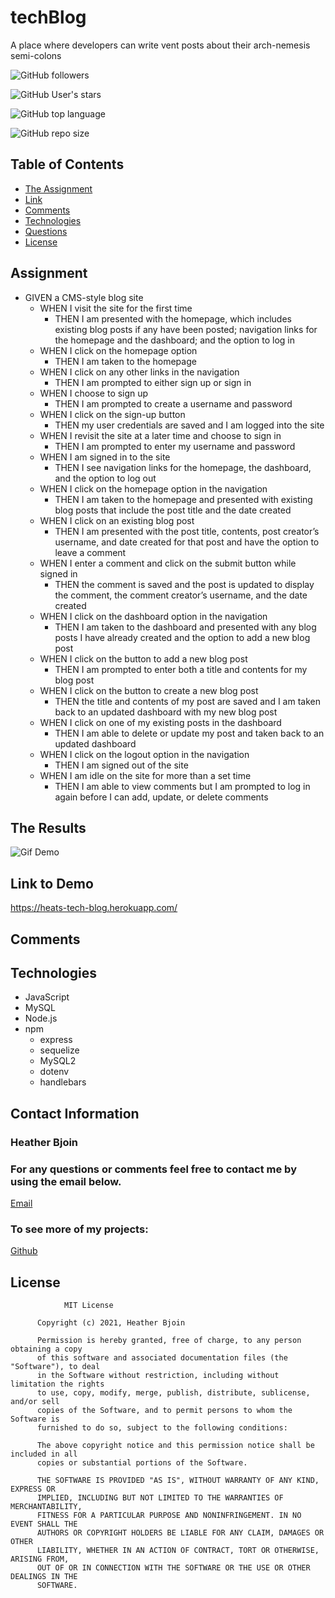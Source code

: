# techBlog
A place where developers can write vent posts about their arch-nemesis semi-colons 




![GitHub followers](https://img.shields.io/github/followers/HeatMarie?color=%20%20%23c0640fb4&logo=Github&logoColor=%20%20%23c0640fb4&style=for-the-badge)

![GitHub User's stars](https://img.shields.io/github/stars/HeatMarie?color=%20%20%23c0640fb4&logo=github&logoColor=%20%20%23c0640fb4&style=for-the-badge)

![GitHub top language](https://img.shields.io/github/languages/top/HeatMarie/techBlog?color=%23c0640fb4&logo=github&logoColor=%23c0640fb4&style=for-the-badge)

![GitHub repo size](https://img.shields.io/github/repo-size/HeatMarie/techBlog?color=%23c0640fb4&logo=github&logoColor=%20%23c0640fb4&style=for-the-badge)

  ## Table of Contents
  * [The Assignment](##Assignment)
  * [Link](#link)
  * [Comments](#comments)
  * [Technologies](#technologies)
  * [Questions](#questions) 
  * [License](#license)

## Assignment
- GIVEN a CMS-style blog site
    - WHEN I visit the site for the first time
        - THEN I am presented with the homepage, which includes existing blog posts if any have been posted; navigation links for the homepage and the dashboard; and the option to log in
    - WHEN I click on the homepage option
        - THEN I am taken to the homepage
    - WHEN I click on any other links in the navigation
        - THEN I am prompted to either sign up or sign in
    - WHEN I choose to sign up
        - THEN I am prompted to create a username and password
    - WHEN I click on the sign-up button
        - THEN my user credentials are saved and I am logged into the site
    - WHEN I revisit the site at a later time and choose to sign in
        - THEN I am prompted to enter my username and password
    - WHEN I am signed in to the site
        - THEN I see navigation links for the homepage, the dashboard, and the option to log out
    - WHEN I click on the homepage option in the navigation
        - THEN I am taken to the homepage and presented with existing blog posts that include the post title and the date created
    - WHEN I click on an existing blog post
        - THEN I am presented with the post title, contents, post creator’s username, and date created for that post and have the option to leave a comment
    - WHEN I enter a comment and click on the submit button while signed in
        - THEN the comment is saved and the post is updated to display the comment, the comment creator’s username, and the date created
    - WHEN I click on the dashboard option in the navigation
        - THEN I am taken to the dashboard and presented with any blog posts I have already created and the option to add a new blog post
    - WHEN I click on the button to add a new blog post
        - THEN I am prompted to enter both a title and contents for my blog post
    - WHEN I click on the button to create a new blog post
        - THEN the title and contents of my post are saved and I am taken back to an updated dashboard with my new blog post
    - WHEN I click on one of my existing posts in the dashboard
        - THEN I am able to delete or update my post and taken back to an updated dashboard
    - WHEN I click on the logout option in the navigation
        - THEN I am signed out of the site
    - WHEN I am idle on the site for more than a set time
        - THEN I am able to view comments but I am prompted to log in again before I can add, update, or delete comments



## The Results

![Gif Demo](images/ecommercegiffy.gif)



## Link to Demo 

https://heats-tech-blog.herokuapp.com/

## Comments 




## Technologies
- JavaScript
- MySQL
- Node.js
- npm
    - express
    - sequelize
    - MySQL2
    - dotenv
    - handlebars


## Contact Information 

### Heather Bjoin 

  ### For any questions or comments feel free to contact me by using the email below.
  
  <a href="mailto:h.m.bjoin@gmail.com">Email</a>

  ### To see more of my projects: 

  <a href="https://github.com/HeatMarie">Github</a>

## License
  
  
                MIT License

          Copyright (c) 2021, Heather Bjoin

          Permission is hereby granted, free of charge, to any person obtaining a copy
          of this software and associated documentation files (the "Software"), to deal
          in the Software without restriction, including without limitation the rights
          to use, copy, modify, merge, publish, distribute, sublicense, and/or sell
          copies of the Software, and to permit persons to whom the Software is
          furnished to do so, subject to the following conditions:

          The above copyright notice and this permission notice shall be included in all
          copies or substantial portions of the Software.

          THE SOFTWARE IS PROVIDED "AS IS", WITHOUT WARRANTY OF ANY KIND, EXPRESS OR
          IMPLIED, INCLUDING BUT NOT LIMITED TO THE WARRANTIES OF MERCHANTABILITY,
          FITNESS FOR A PARTICULAR PURPOSE AND NONINFRINGEMENT. IN NO EVENT SHALL THE
          AUTHORS OR COPYRIGHT HOLDERS BE LIABLE FOR ANY CLAIM, DAMAGES OR OTHER
          LIABILITY, WHETHER IN AN ACTION OF CONTRACT, TORT OR OTHERWISE, ARISING FROM,
          OUT OF OR IN CONNECTION WITH THE SOFTWARE OR THE USE OR OTHER DEALINGS IN THE
          SOFTWARE.


